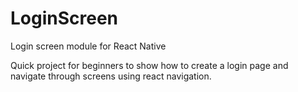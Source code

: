 # LoginScreen
Login screen module for React Native

Quick project for beginners to show how to create a login page and navigate through screens using react navigation.
